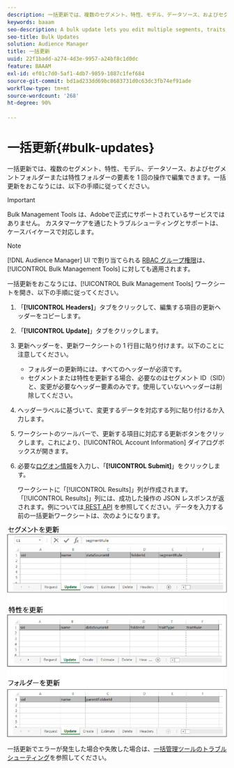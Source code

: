 ```yaml
---
description: 一括更新では、複数のセグメント、特性、モデル、データソース、およびセグメントフォルダーまたは特性フォルダーの要素を 1 回の操作で編集できます。一括更新をおこなうには、以下の手順に従ってください。
keywords: baaam
seo-description: A bulk update lets you edit multiple segments, traits, models, data sources, and segment or trait folder elements in a single operation. Follow these instructions to make bulk updates.
seo-title: Bulk Updates
solution: Audience Manager
title: 一括更新
uuid: 22f1badd-a274-4d3e-9957-a24bf8c1d0dc
feature: BAAAM
exl-id: ef01c7d0-5af1-4db7-9859-1087c1fef684
source-git-commit: bd1ad233dd69bc8683731d0c63dc3fb74ef91ade
workflow-type: tm+mt
source-wordcount: '268'
ht-degree: 90%

---
```


# 一括更新{#bulk-updates}

一括更新では、複数のセグメント、特性、モデル、データソース、およびセグメントフォルダーまたは特性フォルダーの要素を 1 回の操作で編集できます。一括更新をおこなうには、以下の手順に従ってください。

>[!IMPORTANT]
>
>Bulk Management Tools は、Adobeで正式にサポートされているサービスではありません。 カスタマーケアを通じたトラブルシューティングとサポートは、ケースバイケースで対応します。

<!-- 

t_bulk_updates.xml

 -->

>[!NOTE]
>
>[!DNL Audience Manager] UI で割り当てられる [RBAC グループ権限](../../features/administration/administration-overview.md)は、[!UICONTROL Bulk Management Tools] に対しても適用されます。

一括更新をおこなうには、[!UICONTROL Bulk Management Tools] ワークシートを開き、以下の手順に従ってください。

1. 「**[!UICONTROL Headers]**」タブをクリックして、編集する項目の更新ヘッダーをコピーします。
2. 「**[!UICONTROL Update]**」タブをクリックします。
3. 更新ヘッダーを、更新ワークシートの 1 行目に貼り付けます。以下のことに注意してください。

   * フォルダーの更新時には、すべてのヘッダーが必須です。
   * セグメントまたは特性を更新する場合、必要なのはセグメント ID（SID）と、変更が必要なヘッダー要素のみです。使用していないヘッダーは削除してください。

4. ヘッダーラベルに基づいて、変更するデータを対応する列に貼り付けるか入力します。
5. ワークシートのツールバーで、更新する項目に対応する更新ボタンをクリックします。これにより、[!UICONTROL Account Information] ダイアログボックスが開きます。

6. 必要な[ログオン情報](../../reference/bulk-management-tools/bulk-management-intro.md#auth-reqs)を入力し、「**[!UICONTROL Submit]**」をクリックします。

   ワークシートに「[!UICONTROL Results]」列が作成されます。「[!UICONTROL Results]」列には、成功した操作の JSON レスポンスが返されます。例については[ REST API](../../api/rest-api-main/rest-api-main.md) を参照してください。データを入力する前の一括更新ワークシートは、次のようになります。

![](assets/update.png)

一括更新でエラーが発生した場合や失敗した場合は、[一括管理ツールのトラブルシューティング](../../reference/bulk-management-tools/bulk-troubleshooting.md)を参照してください。
